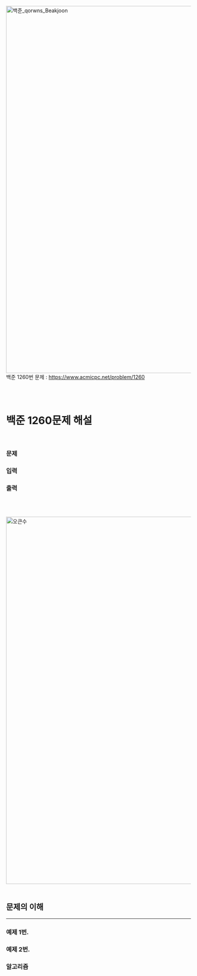 <img src = "/img/BeakJoon/백준.png" width=1000px alt="백준_qorwns_Beakjoon"></img>
백준 1260번 문제 : https://www.acmicpc.net/problem/1260 

<meta name="keywords" content="코딩테스트, DFS, BFS, 그래프, 깊이탐색, 너비탐색">
<meta name=“description” content = “백준 1260번 문제”>

</br></br>

백준 1260문제 해설
=============
</br>

### 문제

### 입력

### 출력
</br></br></br>
<img src = "/img/BeakJoon/No.17298.png" width=1000px alt="오큰수"></img>
</br></br>

## 문제의 이해

---

### 예제 1번.

### 예제 2번.


### 알고리즘


```java

   
```
